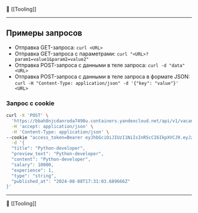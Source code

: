📂 [[Tooling]]

----
## Примеры запросов

- Отправка GET-запроса: `curl <URL>`
- Отправка GET-запроса с параметрами: `curl "<URL>?param1=value1&param2=value2"`
- Отправка POST-запроса с данными в теле запроса: `curl -d "data" <URL>`
- Отправка POST-запроса с данными в теле запроса в формате JSON: `curl -H "Content-Type: application/json" -d '{"key": "value"}' <URL>`

### Запрос с cookie

```bash
curl -X 'POST' \
  'https://bbah8njcdanroda7498u.containers.yandexcloud.net/api/v1/vacancies' \
  -H 'accept: application/json' \
  -H 'Content-Type: application/json' \
--cookie "access_token=Bearer eyJhbGciOiJIUzI1NiIsInR5cCI6IkpXVCJ9.eyJzdWIiOiIxNzA0N2RhMi02ZGY5LTRkZjYtODQwMi0zZGNjZmI0NmFiNGUiLCJleHAiOjE3MjMxMzk0OTl9.XWGEXR6w2afbRQz5GXp4HWlLjN-nuDsVfZxfx9d4F50" \
  -d '{
  "title": "Python-developer",
  "preview_text": "Python-developer",
  "content": "Python-developer",
  "salary": 10000,
  "experience": 1,
  "type": "string",
  "published_at": "2024-08-08T17:31:03.689666Z"
}'
```


----
📂 [[Tooling]]